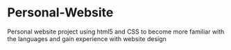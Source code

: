 # Personal-Website
Personal website project using html5 and CSS to become more familiar with the languages and gain experience with website design
